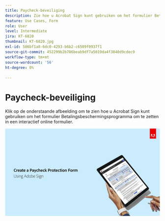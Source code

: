 ```yaml
---
title: Paycheck-beveiliging
description: Zie hoe u Acrobat Sign kunt gebruiken om het formulier Betalingsbeschermingsprogramma om te zetten in een online interactief formulier
feature: Use Cases, Form
role: User
level: Intermediate
jira: KT-6820
thumbnail: KT-6820.jpg
exl-id: 586bf1a8-6dc0-4293-b6b2-c6509f0937f1
source-git-commit: 452299b2b786beab9df7a5019da4f3840d9cdec9
workflow-type: tm+mt
source-wordcount: '56'
ht-degree: 0%

---
```


# Paycheck-beveiliging

Klik op de onderstaande afbeelding om te zien hoe u Acrobat Sign kunt gebruiken om het formulier Betalingsbeschermingsprogramma om te zetten in een interactief online formulier.

[![Interactieve doorloop voor betalingsvastlegging](../assets/Paycheck.jpg)](https://acrobatusers.com/paycheck-protection-program-resource-hub/walkthrough/)
